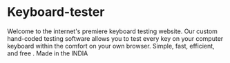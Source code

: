 # Keyboard-tester
Welcome to the internet's premiere keyboard testing website. Our custom hand-coded testing software allows you to test every key
on your computer keyboard within the comfort
on your own browser. Simple, fast, efficient, and free . Made in the INDIA
